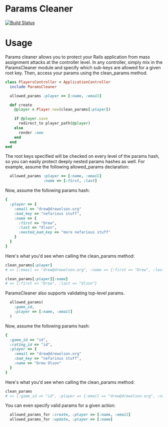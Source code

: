 Params Cleaner
===========================

[![Build Status](https://travis-ci.org/drewolson/params_cleaner.png?branch=master)](https://travis-ci.org/drewolson/params_cleaner)

# Usage

Params cleaner allows you to protect your Rails application from mass assignment attacks at the controller level.
In any controller, simply mix in the ParamsCleaner module and specify which sub-keys are allowed for a given
root key. Then, access your params using the clean_params method.

```ruby
class PlayersController < ApplicationController
  include ParamsCleaner

  allowed_params :player => [:name, :email]

  def create
    @player = Player.new(clean_params[:player])

    if @player.save
      redirect_to player_path(@player)
    else
      render :new
    end
  end
end
```

The root keys specified will be checked on every level of the params hash, so you can easily protect deeply nested
params hashes as well. For example, assume the following allowed_params declaration:

```ruby
  allowed_params :player => [:name, :email]
                 :name => [:first, :last]
```

Now, assume the following params hash:

```ruby
{
  :player => {
    :email => "drew@drewolson.org"
    :bad_key => "nefarious stuff",
    :name => {
      :first => "Drew",
      :last => "Olson",
      :nested_bad_key => "more nefarious stuff"
    }
  }
}
```

Here's what you'd see when calling the clean_params method:

```ruby
clean_params[:player]
# => {:email => "drew@drewolson.org", :name => {:first => "Drew", :last => "Olson"}}

clean_params[:player][:name]
# => {:first => "Drew", :last => "Olson"}
```

ParamsCleaner also supports validating top-level params.

```ruby
  allowed_params(
    :game_id,
    :player => [:name, :email]
  )
```

Now, assume the following params hash:

```ruby
{
  :game_id => "id",
  :rating_id => "id",
  :player => {
    :email => "drew@drewolson.org"
    :bad_key => "nefarious stuff",
    :name => "Drew Olson"
  }
}
```

Here's what you'd see when calling the clean_params method:

```ruby
clean_params
# => {:game_id => "id", :player => {:email => "drew@drewolson.org", :name => "Drew Olson"}}
```

You can even specify valid params for a given action:

```ruby
  allowed_params_for :create, :player => [:name, :email]
  allowed_params_for :update, :player => [:name]
```
